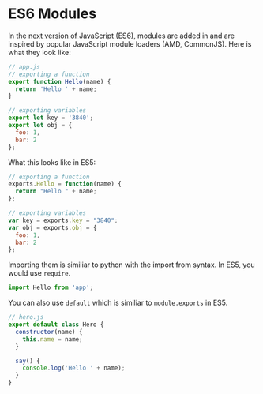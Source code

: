 # ES6 Modules

In the [next version of JavaScript (ES6)](ES6), modules are added in and are inspired by popular JavaScript module loaders (AMD, CommonJS). Here is what they look like:

```js
// app.js
// exporting a function
export function Hello(name) {
  return 'Hello ' + name;
}

// exporting variables
export let key = '3840';
export let obj = {
  foo: 1,
  bar: 2
};
```

What this looks like in ES5:

```js
// exporting a function
exports.Hello = function(name) {
  return "Hello " + name;
};

// exporting variables
var key = exports.key = "3840";
var obj = exports.obj = {
  foo: 1,
  bar: 2
};
```

Importing them is similiar to python with the import from syntax. In ES5, you would use `require`.

```js
import Hello from 'app';
```

You can also use `default` which is similiar to `module.exports` in ES5.

```js
// hero.js
export default class Hero {
  constructor(name) {
    this.name = name;
  }

  say() {
    console.log('Hello ' + name);
  }
}
```

[ES6]: https://developer.mozilla.org/en-US/docs/Web/JavaScript/New_in_JavaScript/ECMAScript_6_support_in_Mozilla
